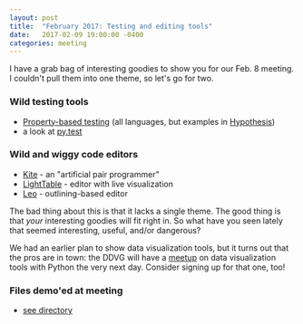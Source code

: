 ```yaml
---
layout: post
title:  "February 2017: Testing and editing tools"
date:   2017-02-09 19:00:00 -0400
categories: meeting
---
```


I have a grab bag of interesting goodies to show you for our Feb. 8 meeting.  I couldn't pull them into one theme, so let's go for two.

### Wild testing tools

- [Property-based testing](http://www.scalatest.org/user_guide/property_based_testing) (all languages, but examples in [Hypothesis](http://hypothesis.works/))
- a look at [py.test](http://doc.pytest.org/en/latest/)

### Wild and wiggy code editors

- [Kite](https://kite.com/) - an "artificial pair programmer"
- [LightTable](http://lighttable.com/) - editor with live visualization
- [Leo](http://leoeditor.com/) - outlining-based editor

The bad thing about this is that it lacks a single theme.  The good thing is that *your* interesting goodies will fit right in.  So what have you seen lately that seemed interesting, useful, and/or dangerous?

We had an earlier plan to show data visualization tools, but it turns out 
that the pros are in town: the DDVG will have a 
[meetup](https://www.meetup.com/daytondv/events/228787605/) 
on data visualization tools with Python the very next day.
Consider signing up for that one, too!

### Files demo'ed at meeting

- [see directory](https://github.com/dayton-dynamic/dayton-dynamic.github.com/blob/master/meeting_notes/testing/)

